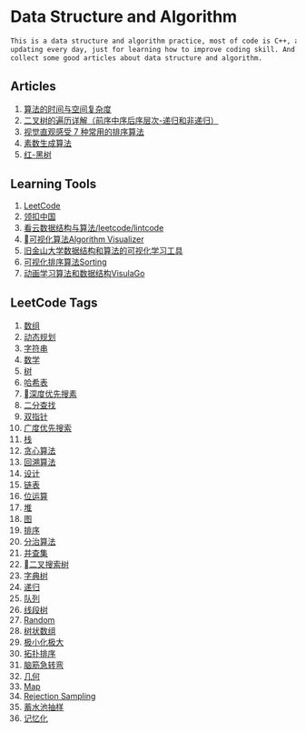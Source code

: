 # Data Structure and Algorithm

```bash
This is a data structure and algorithm practice, most of code is C++, and I will keep 
updating every day, just for learning how to improve coding skill. And I will also 
collect some good articles about data structure and algorithm.
```

## Articles

1. [算法的时间与空间复杂度](https://shimo.im/docs/tMfuE8CWftQyEn1M/)
2. [二叉树的遍历详解（前序中序后序层次-递归和非递归）](https://shimo.im/docs/MAbjWlrqWqU1f72m/)
3. [视觉直观感受 7 种常用的排序算法](https://shimo.im/doc/8KWauxFPQUwhe5wI/)
4. [素数生成算法](https://shimo.im/doc/j5MUwPfDObckzUHA/)
5. [红-黑树](https://shimo.im/docs/IdtXEZbkUMQLV54a/)

## Learning Tools

1. [LeetCode](https://leetcode.com)
2. [领扣中国](https://leetcode-cn.com)
3. [看云数据结构与算法/leetcode/lintcode](https://www.kancloud.cn/kancloud/data-structure-and-algorithm-notes)
4. [可视化算法Algorithm Visualizer](http://algorithm-visualizer.org)
4. [旧金山大学数据结构和算法的可视化学习工具](https://www.cs.usfca.edu/~galles/visualization/source.html)
5. [可视化排序算法Sorting](http://sorting.at/)
6. [动画学习算法和数据结构VisulaGo](https://visualgo.net/en)

## LeetCode Tags

1. [数组](https://leetcode-cn.com/tag/array/) 
2. [动态规划](https://leetcode-cn.com/tag/dynamic-programming/) 
3. [字符串](https://leetcode-cn.com/tag/string/) 
4. [数学](https://leetcode-cn.com/tag/math/) 
5. [树](https://leetcode-cn.com/tag/tree/) 
6. [哈希表](https://leetcode-cn.com/tag/hash-table/) 
7. [深度优先搜素](https://leetcode-cn.com/tag/depth-first-search/) 
8. [二分查找](https://leetcode-cn.com/tag/binary-search/) 
9. [双指针](https://leetcode-cn.com/tag/two-pointers/) 
10. [广度优先搜索](https://leetcode-cn.com/tag/breadth-first-search/) 
11. [栈](https://leetcode-cn.com/tag/stack/) 
12. [贪心算法](https://leetcode-cn.com/tag/greedy/) 
13. [回溯算法](https://leetcode-cn.com/tag/backtracking/)
14. [设计](https://leetcode-cn.com/tag/design/)
15. [链表](https://leetcode-cn.com/tag/linked-list/) 
16. [位运算](https://leetcode-cn.com/tag/bit-manipulation/) 
17. [堆](https://leetcode-cn.com/tag/heap/) 
18. [图](https://leetcode-cn.com/tag/graph/) 
19. [排序](https://leetcode-cn.com/tag/sort/) 
20. [分治算法](https://leetcode-cn.com/tag/divide-and-conquer/) 
21. [并查集](https://leetcode-cn.com/tag/union-find/) 
22. [二叉搜索树](https://leetcode-cn.com/tag/binary-search-tree/) 
23. [字典树](https://leetcode-cn.com/tag/trie/) 
24. [递归](https://leetcode-cn.com/tag/recursion/) 
25. [队列](https://leetcode-cn.com/tag/queue/)
26. [线段树](https://leetcode-cn.com/tag/segment-tree/) 
27. [Random](https://leetcode-cn.com/tag/random/) 
28. [树状数组](https://leetcode-cn.com/tag/binary-indexed-tree/) 
29. [极小化极大](https://leetcode-cn.com/tag/minimax/) 
30. [拓扑排序](https://leetcode-cn.com/tag/topological-sort/) 
31. [脑筋急转弯](https://leetcode-cn.com/tag/brainteaser/) 
32. [几何](https://leetcode-cn.com/tag/geometry/) 
33. [Map](https://leetcode-cn.com/tag/map/) 
34. [Rejection Sampling](https://leetcode-cn.com/tag/rejection-sampling/) 
35. [蓄水池抽样](https://leetcode-cn.com/tag/reservoir-sampling/) 
36. [记忆化](https://leetcode-cn.com/tag/memoization/)